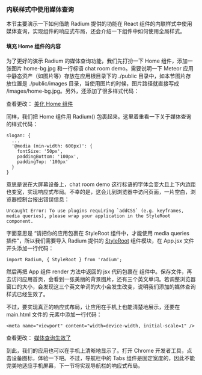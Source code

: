 ### 内联样式中使用媒体查询

本节主要演示一下如何借助 Radium 提供的功能在 React 组件的内联样式中使用媒体查询，实现组件的响应式布局，还会介绍一下组件中如何使用全局样式。

#### 填充 Home 组件的内容

为了更好的演示 Radium 的媒体查询功能，我们先打扮一下 Home 组件，添加一张图片 home-bg.jpg 和一行标语 chat room demo。需要说明一下 Meteor 应用中静态资产（如图片等）存放在应用根目录下的 ./public 目录中，如本节图片存放位置是 ./public/images 目录，当使用图片的时候，图片路径就直接写成 /images/home-bg.jpg。另外，还添加了很多样式代码：

查看更改： [美化 Home 组件](https://coding.net/u/happypeter/p/meteor-react-bird-demo/git/commit/5c9a0565220a9e7931f57502d107557b8ad8044a)

同样，我们把 Home 组件用 Radium() 包裹起来。这里着重看一下关于媒体查询的样式代码：

```
slogan: {
  ...
  '@media (min-width: 600px)': {
    fontSize: '50px',
    paddingBottom: '100px',
    paddingTop: '100px'
  }
}
```
意思是说在大屏幕设备上，chat room demo 这行标语的字体会变大且上下内边距也变宽，实现响应式布局。不幸的是，这会儿到浏览器中访问页面，一片空白，浏览器控制台报出错误信息：

```
Uncaught Error: To use plugins requiring `addCSS` (e.g. keyframes, media queries), please wrap your application in the StyleRoot component.
```
字面意思是 “请把你的应用包裹在 StyleRoot 组件中，才能使用 media queries 插件”，所以我们需要导入 Radium 提供的 [StyleRoot](https://github.com/FormidableLabs/radium/tree/master/docs/api#styleroot-component) 组件模块，在 App.jsx 文件开头添加一行代码：

```
import Radium, { StyleRoot } from 'radium';
```
然后再把 App 组件 render 方法中返回的 jsx 代码包裹在 <StyleRoot></StyleRoot> 组件中。保存文件，再去访问应用首页，会看到一张美丽的背景图片，还有三个英文单词。若调整浏览器窗口的大小，会发现这三个英文单词的大小会发生改变，说明我们添加的媒体查询样式已经生效了。

不过，要实现真正的响应式布局，让应用在手机上也能清楚地展示，还要在 main.html 文件的 <head></head> 元素中添加一行代码：

```
<meta name="viewport" content="width=device-width, initial-scale=1" />
```
查看更改： [媒体查询生效了](https://coding.net/u/happypeter/p/meteor-react-bird-demo/git/commit/4917bee3ad1e9773df3e813e575c9979ee3ffe8c)

到此，我们的应用也可以在手机上清晰地显示了。打开 Chrome 开发者工具，点击设备图标，体验一下吧。不过，导航栏中的 Tabs 组件是固定宽度的，因此不能完美地适应手机屏幕，下一节将实现导航栏的响应式布局。
